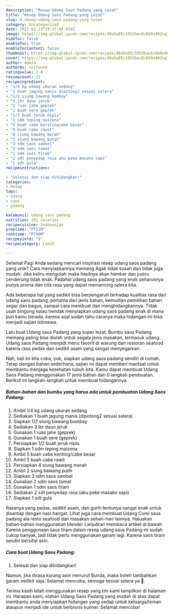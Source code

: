 ```yaml
---
description: "Resep Udang Saos Padang yang Lezat"
title: "Resep Udang Saos Padang yang Lezat"
slug: 0-resep-udang-saos-padang-yang-lezat
category: Uncategorized
date: 2023-01-22T19:17:04.618Z
image: https://img-global.cpcdn.com/recipes/48a5a85c1052bac6/680x482cq70/udang-saos-padang-foto-resep-utama.jpg
hideToc: false
enableToc: true
enableTocContent: false
thumbnail: https://img-global.cpcdn.com/recipes/48a5a85c1052bac6/680x482cq70/udang-saos-padang-foto-resep-utama.jpg
cover: https://img-global.cpcdn.com/recipes/48a5a85c1052bac6/680x482cq70/udang-saos-padang-foto-resep-utama.jpg
author: Admin
authorAv: notfound
ratingvalue: 3.4
reviewcount: 22
recipeingredient:
- "1/4 kg udang ukuran sedang"
- "1 buah jagung manis dipotong2 sesuai selera"
- "1/2 siung bawang bombay"
- "3 lbr daun jeruk"
- "1 ruas jahe geprek"
- "1 buah sere geprek"
- "1/2 buah jeruk nipis"
- "1 sdm teping maizena"
- "5 buah cabe keritingcabe besar"
- "5 buah cabe rawit"
- "4 siung bawang merah"
- "2 siung bawang putih"
- "3 sdm saos sambel"
- "2 sdm saos tomat"
- "1 sdm saos tiram"
- "2 sdt penyedap rasa aku pake masako sapi"
- "1 sdt gula"
recipeinstructions:

- "Selesai dan siap dihidangkan!"
categories:
- Resep
tags:
- udang
- saos
- padang

katakunci: udang saos padang 
nutrition: 191 calories
recipecuisine: Indonesian
preptime: "PT11M"
cooktime: "PT48M"
recipeyield: "3"
recipecategory: Lunch

---
```



Selamat Pagi Anda sedang mencari inspirasi resep udang saos padang yang unik? Cara menyiapkannya memang Agak tidak susah dan tidak juga mudah. Jika keliru mengolah maka hasilnya akan hambar dan justru cenderung tidak enak. Padahal udang saos padang yang enak seharusnya punya aroma dan cita rasa yang dapat memancing selera kita.


Ada beberapa hal yang sedikit bisa berpengaruh terhadap kualitas rasa dari udang saos padang, pertama dari jenis bahan, kemudian pemilihan bahan segar dan bagus, sampai cara membuat dan menghidangkannya. Tidak usah bingung kalau hendak menyiapkan udang saos padang enak di mana pun kamu berada, karena asal sudah tahu caranya maka hidangan ini bisa menjadi sajian istimewa.

Lalu buat Udang saus Padang yang super lezat. Bumbu saus Padang memang paling bisa diolah untuk segala jenis masakan, termasuk udang. Udang saus Padang menjadi menu favorit di warung dan restoran seafood karena rasa pedas dan sedikit asam yang sangat menyegarkan.


Nah, kali ini kita coba, yuk, siapkan udang saos padang sendiri di rumah. Tetap dengan bahan sederhana, sajian ini dapat memberi manfaat untuk membantu menjaga kesehatan tubuh kita. Kamu dapat membuat Udang Saos Padang menggunakan 17 jenis bahan dan 0 langkah pembuatan. Berikut ini langkah-langkah untuk membuat hidangannya.

<!--inarticleads1-->

##### Bahan-bahan dan bumbu yang harus ada untuk pembuatan Udang Saos Padang:

1. Ambil 1/4 kg udang ukuran sedang
1. Sediakan 1 buah jagung manis (dipotong2 sesuai selera)
1. Siapkan 1/2 siung bawang bombay
1. Sediakan 3 lbr daun jeruk
1. Gunakan 1 ruas jahe (geprek)
1. Gunakan 1 buah sere (geprek)
1. Persiapkan 1/2 buah jeruk nipis
1. Siapkan 1 sdm teping maizena
1. Ambil 5 buah cabe keriting/cabe besar
1. Ambil 5 buah cabe rawit
1. Persiapkan 4 siung bawang merah
1. Ambil 2 siung bawang putih
1. Siapkan 3 sdm saos sambel
1. Gunakan 2 sdm saos tomat
1. Gunakan 1 sdm saos tiram
1. Sediakan 2 sdt penyedap rasa (aku pake masako sapi)
1. Siapkan 1 sdt gula


Rasanya yang pedas, sedikit asam, dan gurih tentunya sangat enak untuk disantap dengan nasi hangat. Lihat juga cara membuat Udang Cumi saus padang ala resto seafood dan masakan sehari-hari lainnya. Haluskan bahan-bahan menggunakan blender Lanjutkan membaca artikel di bawah Karena penggunaan saus tiram dalam resep udang saus Padang ini sudah cukup banyak, jadi tidak perlu menggunakan garam lagi. Karena saos tiram sendiri bersifat asin. 

<!--inarticleads2-->

##### Cara buat Udang Saos Padang:


1. Selesai dan siap dihidangkan!

Namun, jika dirasa kurang asin menurut Bunda, maka boleh tambahkan garam sedikit saja. Selamat mencoba, semoga sesuai selera ya 🙂. 

Terima kasih telah menggunakan resep yang tim kami tampilkan di halaman ini. Harapan kami, olahan Udang Saos Padang yang mudah di atas dapat membantu anda menyiapkan hidangan yang sedap untuk keluarga/teman ataupun menjadi ide untuk berbisnis kuliner. Selamat mencoba!
